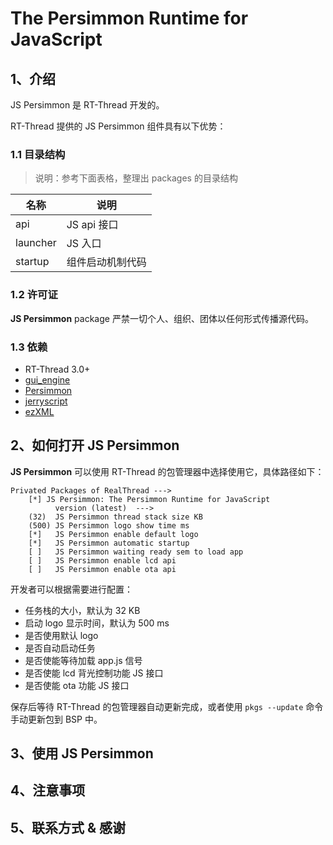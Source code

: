# The Persimmon Runtime for JavaScript

## 1、介绍

JS Persimmon 是 RT-Thread 开发的。

RT-Thread 提供的 JS Persimmon 组件具有以下优势：

### 1.1 目录结构

> 说明：参考下面表格，整理出 packages 的目录结构

| 名称 | 说明 |
| ---- | ---- |
| api | JS api 接口 |
| launcher | JS 入口 |
| startup  | 组件启动机制代码 |

### 1.2 许可证

**JS Persimmon** package 严禁一切个人、组织、团体以任何形式传播源代码。

### 1.3 依赖

- RT-Thread 3.0+
- [gui_engine](https://github.com/RT-Thread-packages/gui_engine.git)
- [Persimmon](https://git.rt-thread.com/packages/persimmon.git)
- [jerryscript](https://github.com/RT-Thread-packages/jerryscript.git)
- [ezXML](https://github.com/RT-Thread-packages/ezXML.git)

## 2、如何打开 JS Persimmon

**JS Persimmon** 可以使用 RT-Thread 的包管理器中选择使用它，具体路径如下：

```env
Privated Packages of RealThread --->
    [*] JS Persimmon: The Persimmon Runtime for JavaScript
          version (latest)  --->
    (32)  JS Persimmon thread stack size KB
    (500) JS Persimmon logo show time ms
    [*]   JS Persimmon enable default logo
    [*]   JS Persimmon automatic startup
    [ ]   JS Persimmon waiting ready sem to load app
    [ ]   JS Persimmon enable lcd api
    [ ]   JS Persimmon enable ota api
```

开发者可以根据需要进行配置：

- 任务栈的大小，默认为 32 KB
- 启动 logo 显示时间，默认为 500 ms
- 是否使用默认 logo
- 是否自动启动任务
- 是否使能等待加载 app.js 信号
- 是否使能 lcd 背光控制功能 JS 接口
- 是否使能 ota 功能 JS 接口

保存后等待 RT-Thread 的包管理器自动更新完成，或者使用 `pkgs --update` 命令手动更新包到 BSP 中。

## 3、使用 JS Persimmon

## 4、注意事项

## 5、联系方式 & 感谢
